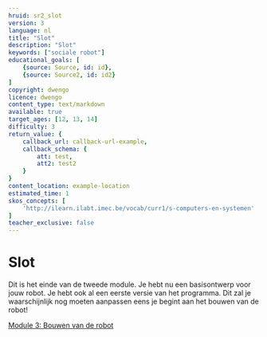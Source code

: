 ```yaml
---
hruid: sr2_slot
version: 3
language: nl
title: "Slot"
description: "Slot"
keywords: ["sociale robot"]
educational_goals: [
    {source: Source, id: id}, 
    {source: Source2, id: id2}
]
copyright: dwengo
licence: dwengo
content_type: text/markdown
available: true
target_ages: [12, 13, 14]
difficulty: 3
return_value: {
    callback_url: callback-url-example,
    callback_schema: {
        att: test,
        att2: test2
    }
}
content_location: example-location
estimated_time: 1
skos_concepts: [
    'http://ilearn.ilabt.imec.be/vocab/curr1/s-computers-en-systemen'
]
teacher_exclusive: false
---
```


# Slot

Dit is het einde van de tweede module. Je hebt nu een basisontwerp voor jouw robot. 
Je hebt ook al een eerste versie van het programma. Dit zal je waarschijnlijk nog moeten aanpassen eens je begint aan het bouwen van de robot! 

[Module 3: Bouwen van de robot](https://www.dwengo.org/learning-path.html?hruid=sr3&language=nl "Module 3")  
